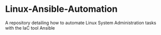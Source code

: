# Linux-Ansible-Automation
A repository detailing how to automate Linux System Administration tasks with the IaC tool Ansible
